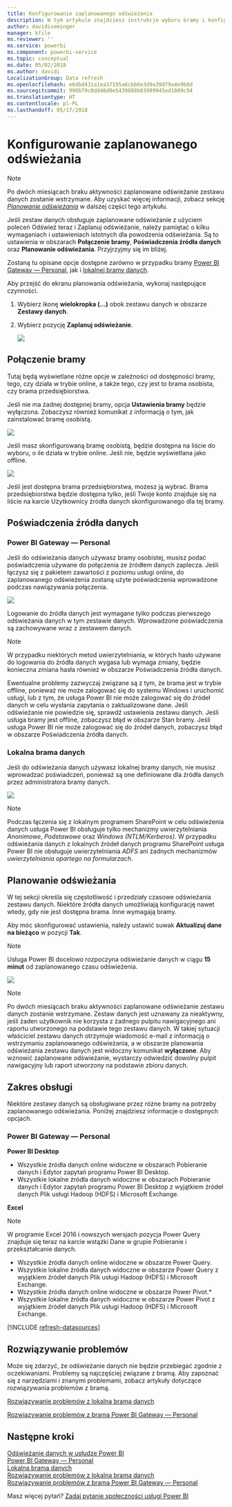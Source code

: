 ```yaml
---
title: Konfigurowanie zaplanowanego odświeżania
description: W tym artykule znajdziesz instrukcje wyboru bramy i konfigurowania zaplanowanego odświeżania.
author: davidiseminger
manager: kfile
ms.reviewer: ''
ms.service: powerbi
ms.component: powerbi-service
ms.topic: conceptual
ms.date: 05/02/2018
ms.author: davidi
LocalizationGroup: Data refresh
ms.openlocfilehash: e6dbd431a1ea37195a6cbb6e3d9a39d79a4e9b0d
ms.sourcegitcommit: 998b79c0dd46d0e5439888b83999945ed1809c94
ms.translationtype: HT
ms.contentlocale: pl-PL
ms.lasthandoff: 05/17/2018
---
```

# <a name="configuring-scheduled-refresh"></a>Konfigurowanie zaplanowanego odświeżania

>[!NOTE]
>Po dwóch miesiącach braku aktywności zaplanowane odświeżanie zestawu danych zostanie wstrzymane. Aby uzyskać więcej informacji, zobacz sekcję [*Planowanie odświeżania*](#schedule-refresh) w dalszej części tego artykułu.
> 
> 

Jeśli zestaw danych obsługuje zaplanowane odświeżanie z użyciem poleceń Odśwież teraz i Zaplanuj odświeżanie, należy pamiętać o kilku wymaganiach i ustawieniach istotnych dla powodzenia odświeżania. Są to ustawienia w obszarach **Połączenie bramy**, **Poświadczenia źródła danych** oraz **Planowanie odświeżania**. Przyjrzyjmy się im bliżej.

Zostaną tu opisane opcje dostępne zarówno w przypadku bramy [Power BI Gateway — Personal](personal-gateway.md), jak i [lokalnej bramy danych](service-gateway-onprem.md).

Aby przejść do ekranu planowania odświeżania, wykonaj następujące czynności.

1. Wybierz ikonę **wielokropka (...)** obok zestawu danych w obszarze **Zestawy danych**.
2. Wybierz pozycję **Zaplanuj odświeżanie**.
   
    ![](media/refresh-scheduled-refresh/dataset-menu.png)

## <a name="gateway-connection"></a>Połączenie bramy
Tutaj będą wyświetlane różne opcje w zależności od dostępności bramy, tego, czy działa w trybie online, a także tego, czy jest to brama osobista, czy brama przedsiębiorstwa.

Jeśli nie ma żadnej dostępnej bramy, opcja **Ustawienia bramy** będzie wyłączona. Zobaczysz również komunikat z informacją o tym, jak zainstalować bramę osobistą.

![](media/refresh-scheduled-refresh/gateway-not-configured.png)

Jeśli masz skonfigurowaną bramę osobistą, będzie dostępna na liście do wyboru, o ile działa w trybie online. Jeśli nie, będzie wyświetlana jako offline.

![](media/refresh-scheduled-refresh/gateway-connection.png)

Jeśli jest dostępna brama przedsiębiorstwa, możesz ją wybrać. Brama przedsiębiorstwa będzie dostępna tylko, jeśli Twoje konto znajduje się na liście na karcie Użytkownicy źródła danych skonfigurowanego dla tej bramy.

## <a name="data-source-credentials"></a>Poświadczenia źródła danych
### <a name="power-bi-gateway---personal"></a>Power BI Gateway — Personal
Jeśli do odświeżania danych używasz bramy osobistej, musisz podać poświadczenia używane do połączenia ze źródłem danych zaplecza. Jeśli łączysz się z pakietem zawartości z poziomu usługi online, do zaplanowanego odświeżenia zostaną użyte poświadczenia wprowadzone podczas nawiązywania połączenia.

![](media/refresh-scheduled-refresh/data-source-credentials-pgw.png)

Logowanie do źródła danych jest wymagane tylko podczas pierwszego odświeżania danych w tym zestawie danych. Wprowadzone poświadczenia są zachowywane wraz z zestawem danych.

> [!NOTE]
> W przypadku niektórych metod uwierzytelniania, w których hasło używane do logowania do źródła danych wygasa lub wymaga zmiany, będzie konieczna zmiana hasła również w obszarze Poświadczenia źródła danych.
> 
> 

Ewentualne problemy zazwyczaj związane są z tym, że brama jest w trybie offline, ponieważ nie może zalogować się do systemu Windows i uruchomić usługi, lub z tym, że usługa Power BI nie może zalogować się do źródeł danych w celu wysłania zapytania o zaktualizowane dane. Jeśli odświeżanie nie powiedzie się, sprawdź ustawienia zestawu danych. Jeśli usługa bramy jest offline, zobaczysz błąd w obszarze Stan bramy. Jeśli usługa Power BI nie może zalogować się do źródeł danych, zobaczysz błąd w obszarze Poświadczenia źródła danych.

### <a name="on-premises-data-gateway"></a>Lokalna brama danych
Jeśli do odświeżania danych używasz lokalnej bramy danych, nie musisz wprowadzać poświadczeń, ponieważ są one definiowane dla źródła danych przez administratora bramy danych.

![](media/refresh-scheduled-refresh/data-source-credentials-egw.png)

> [!NOTE]
> Podczas łączenia się z lokalnym programem SharePoint w celu odświeżenia danych usługa Power BI obsługuje tylko mechanizmy uwierzytelniania *Anonimowe*, *Podstawowe* oraz *Windows (NTLM/Kerberos)*. W przypadku odświeżania danych z lokalnych źródeł danych programu SharePoint usługa Power BI nie obsługuje uwierzytelniania *ADFS* ani żadnych mechanizmów *uwierzytelniania opartego na formularzach*.
> 
> 

## <a name="schedule-refresh"></a>Planowanie odświeżania
W tej sekcji określa się częstotliwość i przedziały czasowe odświeżania zestawu danych. Niektóre źródła danych umożliwiają konfigurację nawet wtedy, gdy nie jest dostępna brama. Inne wymagają bramy.

Aby móc skonfigurować ustawienia, należy ustawić suwak **Aktualizuj dane na bieżąco** w pozycji **Tak**.

> [!NOTE]
> Usługa Power BI docelowo rozpoczyna odświeżanie danych w ciągu **15 minut** od zaplanowanego czasu odświeżenia.
> 
> 

![](media/refresh-scheduled-refresh/scheduled-refresh.png)

> [!NOTE]
> Po dwóch miesiącach braku aktywności zaplanowane odświeżanie zestawu danych zostanie wstrzymane. Zestaw danych jest uznawany za nieaktywny, jeśli żaden użytkownik nie korzysta z żadnego pulpitu nawigacyjnego ani raportu utworzonego na podstawie tego zestawu danych. W takiej sytuacji właściciel zestawu danych otrzymuje wiadomość e-mail z informacją o wstrzymaniu zaplanowanego odświeżania, a w obszarze planowania odświeżania zestawu danych jest widoczny komunikat **wyłączone**. Aby wznowić zaplanowane odświeżanie, wystarczy odwiedzić dowolny pulpit nawigacyjny lub raport utworzony na podstawie zbioru danych.
> 
> 

## <a name="whats-supported"></a>Zakres obsługi
Niektóre zestawy danych są obsługiwane przez różne bramy na potrzeby zaplanowanego odświeżania. Poniżej znajdziesz informacje o dostępnych opcjach.

### <a name="power-bi-gateway---personal"></a>Power BI Gateway — Personal
**Power BI Desktop**

* Wszystkie źródła danych online widoczne w obszarach Pobieranie danych i Edytor zapytań programu Power BI Desktop.
* Wszystkie lokalne źródła danych widoczne w obszarach Pobieranie danych i Edytor zapytań programu Power BI Desktop z wyjątkiem źródeł danych Plik usługi Hadoop (HDFS) i Microsoft Exchange.

**Excel**

> [!NOTE]
> W programie Excel 2016 i nowszych wersjach pozycja Power Query znajduje się teraz na karcie wstążki Dane w grupie Pobieranie i przekształcanie danych.
> 
> 

* Wszystkie źródła danych online widoczne w obszarze Power Query.
* Wszystkie lokalne źródła danych widoczne w obszarze Power Query z wyjątkiem źródeł danych Plik usługi Hadoop (HDFS) i Microsoft Exchange.
* Wszystkie źródła danych online widoczne w obszarze Power Pivot.\*
* Wszystkie lokalne źródła danych widoczne w obszarze Power Pivot z wyjątkiem źródeł danych Plik usługi Hadoop (HDFS) i Microsoft Exchange.

<!-- Refresh Data sources-->
[!INCLUDE [refresh-datasources](./includes/refresh-datasources.md)]

## <a name="troubleshooting"></a>Rozwiązywanie problemów
Może się zdarzyć, że odświeżanie danych nie będzie przebiegać zgodnie z oczekiwaniami. Problemy są najczęściej związane z bramą. Aby zapoznać się z narzędziami i znanymi problemami, zobacz artykuły dotyczące rozwiązywania problemów z bramą.

[Rozwiązywanie problemów z lokalną bramą danych](service-gateway-onprem-tshoot.md)

[Rozwiązywanie problemów z bramą Power BI Gateway — Personal](service-admin-troubleshooting-power-bi-personal-gateway.md)

## <a name="next-steps"></a>Następne kroki
[Odświeżanie danych w usłudze Power BI](refresh-data.md)  
[Power BI Gateway — Personal](personal-gateway.md)  
[Lokalna brama danych](service-gateway-onprem.md)  
[Rozwiązywanie problemów z lokalną bramą danych](service-gateway-onprem-tshoot.md)  
[Rozwiązywanie problemów z bramą Power BI Gateway — Personal](service-admin-troubleshooting-power-bi-personal-gateway.md)  

Masz więcej pytań? [Zadaj pytanie społeczności usługi Power BI](http://community.powerbi.com/)

